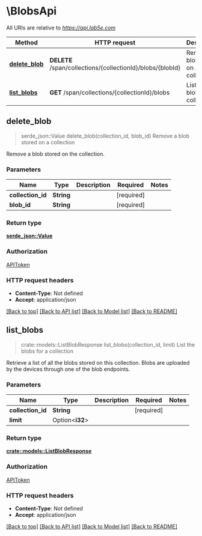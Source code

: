 # \BlobsApi

All URIs are relative to *https://api.lab5e.com*

Method | HTTP request | Description
------------- | ------------- | -------------
[**delete_blob**](BlobsApi.md#delete_blob) | **DELETE** /span/collections/{collectionId}/blobs/{blobId} | Remove a blob stored on a collection
[**list_blobs**](BlobsApi.md#list_blobs) | **GET** /span/collections/{collectionId}/blobs | List the blobs for a collection



## delete_blob

> serde_json::Value delete_blob(collection_id, blob_id)
Remove a blob stored on a collection

Remove a blob stored on the collection.

### Parameters


Name | Type | Description  | Required | Notes
------------- | ------------- | ------------- | ------------- | -------------
**collection_id** | **String** |  | [required] |
**blob_id** | **String** |  | [required] |

### Return type

[**serde_json::Value**](serde_json::Value.md)

### Authorization

[APIToken](../README.md#APIToken)

### HTTP request headers

- **Content-Type**: Not defined
- **Accept**: application/json

[[Back to top]](#) [[Back to API list]](../README.md#documentation-for-api-endpoints) [[Back to Model list]](../README.md#documentation-for-models) [[Back to README]](../README.md)


## list_blobs

> crate::models::ListBlobResponse list_blobs(collection_id, limit)
List the blobs for a collection

Retrieve a list of all the blobs stored on this collection. Blobs are uploaded by the devices through one of the blob endpoints.

### Parameters


Name | Type | Description  | Required | Notes
------------- | ------------- | ------------- | ------------- | -------------
**collection_id** | **String** |  | [required] |
**limit** | Option<**i32**> |  |  |

### Return type

[**crate::models::ListBlobResponse**](ListBlobResponse.md)

### Authorization

[APIToken](../README.md#APIToken)

### HTTP request headers

- **Content-Type**: Not defined
- **Accept**: application/json

[[Back to top]](#) [[Back to API list]](../README.md#documentation-for-api-endpoints) [[Back to Model list]](../README.md#documentation-for-models) [[Back to README]](../README.md)

